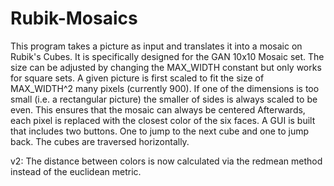 # Rubik-Mosaics

This program takes a picture as input and translates it into a mosaic on Rubik's Cubes. It is specifically designed for the GAN 10x10 Mosaic set. 
The size can be adjusted by changing the MAX_WIDTH constant but only works for square sets.
A given picture is first scaled to fit the size of MAX_WIDTH^2 many pixels (currently 900). If one of the dimensions is too small (i.e. a rectangular picture) the smaller of sides is always scaled to be even. This ensures that the mosaic can always be centered
Afterwards, each pixel is replaced with the closest color of the six faces. A GUI is built that includes two buttons. One to jump to the next cube and one to jump back. The cubes are traversed horizontally.

v2: The distance between colors is now calculated via the redmean method instead of the euclidean metric.

